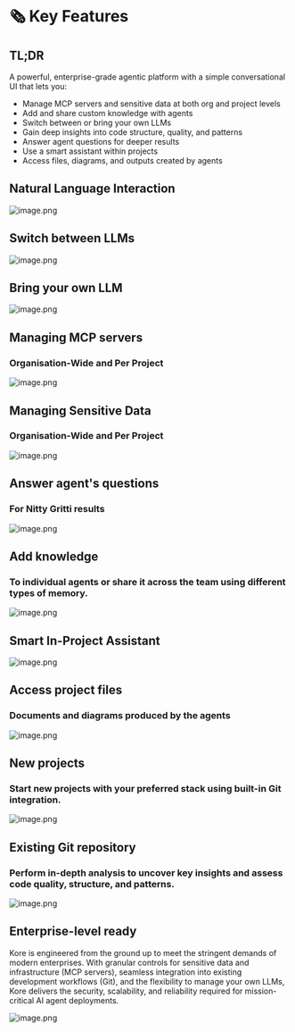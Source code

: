 # 🗞️ Key Features

## TL;DR
A powerful, enterprise-grade agentic platform with a simple conversational UI that lets you:
- Manage MCP servers and sensitive data at both org and project levels
- Add and share custom knowledge with agents
- Switch between or bring your own LLMs
- Gain deep insights into code structure, quality, and patterns
- Answer agent questions for deeper results
- Use a smart assistant within projects
- Access files, diagrams, and outputs created by agents

## Natural Language Interaction

![image.png](/getting_started/assets/key_features/image0.png)

## Switch between LLMs

![image.png](/getting_started/assets/key_features/image1.png)

## Bring your own LLM

![image.png](/getting_started/assets/key_features/image2.png)

## Managing MCP servers
### Organisation-Wide and Per Project
![image.png](/getting_started/assets/key_features/image3.png)

## Managing Sensitive Data
### Organisation-Wide and Per Project
![image.png](/getting_started/assets/key_features/image4.png)

## Answer agent's questions 
### For Nitty Gritti results
![image.png](/getting_started/assets/key_features/image5.png)

## Add knowledge
### To individual agents or share it across the team using different types of memory.

![image.png](/getting_started/assets/key_features/image6.png)

## Smart In-Project Assistant

![image.png](/getting_started/assets/key_features/image7.png)

## Access project files
### Documents and diagrams produced by the agents

![image.png](/getting_started/assets/key_features/image8.png)

## New projects
### Start new projects with your preferred stack using built-in Git integration. 

![image.png](/getting_started/assets/key_features/image9.png)

## Existing Git repository

### Perform in-depth analysis to uncover key insights and assess code quality, structure, and patterns.

![image.png](/getting_started/assets/key_features/image10.png)

## Enterprise-level ready

Kore is engineered from the ground up to meet the stringent demands of modern enterprises. With granular controls for sensitive data and infrastructure (MCP servers), seamless integration into existing development workflows (Git), and the flexibility to manage your own LLMs, Kore delivers the security, scalability, and reliability required for mission-critical AI agent deployments.

![image.png](/getting_started/assets/key_features/image11.png)
